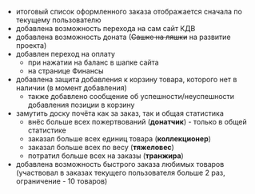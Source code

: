 * итоговый список оформленного заказа отображается сначала по текущему пользователю
* добавлена возможность перехода на сам сайт КДВ
* добавлена возможность доната (~~Сашке на ляшки~~ на развитие проекта)
* добавлен переход на оплату
    * при нажатии на баланс в шапке сайта
    * на странице Финансы
* добавлена защита добавления к корзину товара, которого нет в наличии (в момент добавления)
    * также добавлено сообщение об успешности/неуспешности добавления позиции в корзину
* замутить доску почёта как за заказ, так и общая статистика
    * внёс больше всех пожертвований (**донатчик**) - только в общей статистике
    * заказал больше всех единиц товара (**коллекционер**)
    * заказал больше всех по весу (**тяжеловес**)
    * потратил больше всех на заказы (**транжира**)
* добавлена возможность быстрого заказа любимых товаров (участвовал в заказах текущего пользователя больше 2 раз, ограничение - 10 товаров)